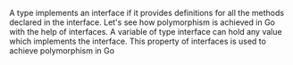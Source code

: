 A type implements an interface if it provides definitions for all the methods declared in the interface. Let's see how polymorphism is achieved in Go with the help of interfaces.
A variable of type interface can hold any value which implements the interface. This property of interfaces is used to achieve polymorphism in Go